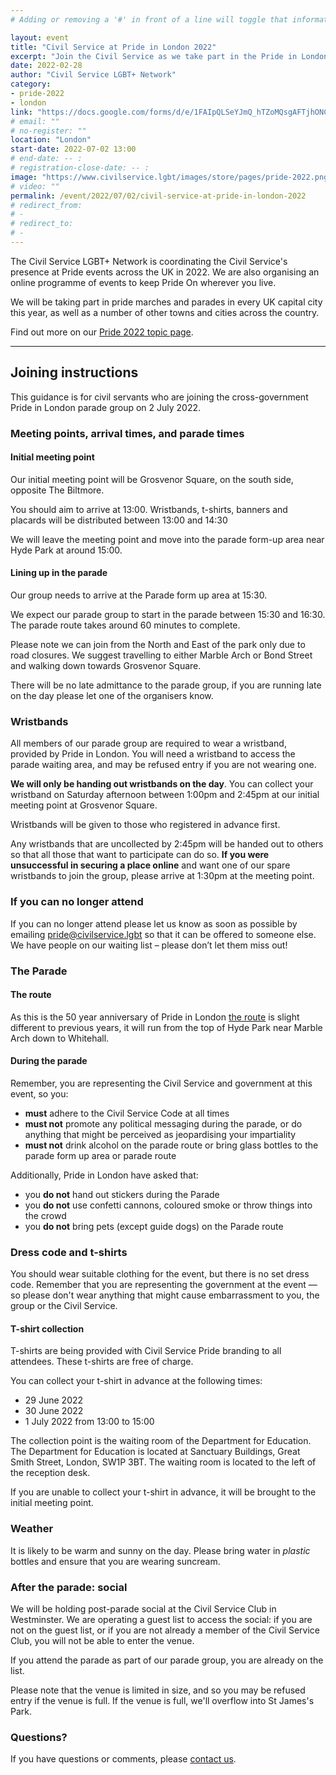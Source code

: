 ```yaml
---
# Adding or removing a '#' in front of a line will toggle that information off and on from being processed. 

layout: event
title: "Civil Service at Pride in London 2022"
excerpt: "Join the Civil Service as we take part in the Pride in London parade."
date: 2022-02-28
author: "Civil Service LGBT+ Network"
category: 
- pride-2022
- london
link: "https://docs.google.com/forms/d/e/1FAIpQLSeYJmQ_hTZoMQsgAFTjhONCPNBYGJi0VUNCJYVt1r-NbWpw8Q/viewform?usp=sf_link"
# email: ""
# no-register: ""
location: "London"
start-date: 2022-07-02 13:00
# end-date: -- :
# registration-close-date: -- :
image: "https://www.civilservice.lgbt/images/store/pages/pride-2022.png"
# video: ""
permalink: /event/2022/07/02/civil-service-at-pride-in-london-2022
# redirect_from: 
# - 
# redirect_to: 
# - 
---
```


The Civil Service LGBT+ Network is coordinating the Civil Service's presence at Pride events across the UK in 2022. We are also organising an online programme of events to keep Pride On wherever you live.

We will be taking part in pride marches and parades in every UK capital city this year, as well as a number of other towns and cities across the country.

Find out more on our [Pride 2022 topic page](/pride-2022).

---

## Joining instructions 

This guidance is for civil servants who are joining the cross-government Pride in London parade group on 2 July 2022.

### Meeting points, arrival times, and parade times

#### Initial meeting point

Our initial meeting point will be Grosvenor Square, on the south side, opposite The Biltmore.

You should aim to arrive at 13:00. Wristbands, t-shirts, banners and placards will be distributed between 13:00 and 14:30

We will leave the meeting point and move into the parade form-up area near Hyde Park at around 15:00.

#### Lining up in the parade

Our group needs to arrive at the Parade form up area at 15:30.

We expect our parade group to start in the parade between 15:30 and 16:30. The parade route takes around 60 minutes to complete.

Please note we can join from the North and East of the park only due to road closures. We suggest travelling to either Marble Arch or Bond Street and walking down towards Grosvenor Square. 

There will be no late admittance to the parade group, if you are running late on the day please let one of the organisers know.

### Wristbands

All members of our parade group are required to wear a wristband, provided by Pride in London. You will need a wristband to access the parade waiting area, and may be refused entry if you are not wearing one.

**We will only be handing out wristbands on the day**. You can collect your wristband on Saturday afternoon between 1:00pm and 2:45pm at our initial meeting point at Grosvenor Square.

Wristbands will be given to those who registered in advance first.

Any wristbands that are uncollected by 2:45pm will be handed out to others so that all those that want to participate can do so. **If you were unsuccessful in securing a place online** and want one of our spare wristbands to join the group, please arrive at 1:30pm at the meeting point.

### If you can no longer attend

If you can no longer attend please let us know as soon as possible by emailing [pride@civilservice.lgbt](mailto:pride@civilservice.lgbt) so that it can be offered to someone else. We have people on our waiting list – please don’t let them miss out!

### The Parade

#### The route

As this is the 50 year anniversary of Pride in London [the route](https://prideinlondon.org/parade/map) is slight different to previous years, it will run from the top of Hyde Park near Marble Arch down to Whitehall. 

#### During the parade

Remember, you are representing the Civil Service and government at this event, so you:

- **must** adhere to the Civil Service Code at all times
- **must not** promote any political messaging during the parade, or do anything that might be perceived as jeopardising your impartiality
- **must not** drink alcohol on the parade route or bring glass bottles to the parade form up area or parade route

Additionally, Pride in London have asked that:

- you **do not** hand out stickers during the Parade
- you **do not** use confetti cannons, coloured smoke or throw things into the crowd
- you **do not** bring pets (except guide dogs) on the Parade route

### Dress code and t-shirts

You should wear suitable clothing for the event, but there is no set dress code. Remember that you are representing the government at the event — so please don't wear anything that might cause embarrassment to you, the group or the Civil Service. 

#### T-shirt collection

T-shirts are being provided with Civil Service Pride branding to all attendees. These t-shirts are free of charge. 

You can collect your t-shirt in advance at the following times:

- 29 June 2022
- 30 June 2022
- 1 July 2022 from 13:00 to 15:00

The collection point is the waiting room of the Department for Education. The Department for Education is located at Sanctuary Buildings, Great Smith Street, London, SW1P 3BT. The waiting room is located to the left of the reception desk. 

If you are unable to collect your t-shirt in advance, it will be brought to the initial meeting point.

### Weather

It is likely to be warm and sunny on the day. Please bring water in *plastic* bottles and ensure that you are wearing suncream.  

### After the parade: social

We will be holding post-parade social at the Civil Service Club in Westminster. We are operating a guest list to access the social: if you are not on the guest list, or if you are not already a member of the Civil Service Club, you will not be able to enter the venue.

If you attend the parade as part of our parade group, you are already on the list.

Please note that the venue is limited in size, and so you may be refused entry if the venue is full. If the venue is full, we'll overflow into St James's Park.

### Questions?

If you have questions or comments, please [contact us](/about/contact-us).


